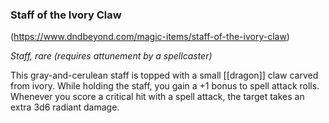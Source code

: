 ### Staff of the Ivory Claw

(https://www.dndbeyond.com/magic-items/staff-of-the-ivory-claw)

_Staff, rare (requires attunement by a spellcaster)_

This gray-and-cerulean staff is topped with a small [[dragon]] claw carved from ivory. While holding the staff, you gain a +1 bonus to spell attack rolls. Whenever you score a critical hit with a spell attack, the target takes an extra 3d6 radiant damage.